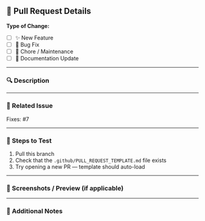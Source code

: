 ## 📝 Pull Request Details

**Type of Change:**
- [ ] ✨ New Feature
- [ ] 🐛 Bug Fix
- [ ] 🧹 Chore / Maintenance
- [ ] 🧠 Documentation Update

---

### 🔍 Description
<!-- Write a clear description of what this PR does -->

---

### 🧩 Related Issue
Fixes: #7 <!-- Update this number according to the issue -->

---

### 🧪 Steps to Test
1. Pull this branch  
2. Check that the `.github/PULL_REQUEST_TEMPLATE.md` file exists  
3. Try opening a new PR — template should auto-load  

---

### 📸 Screenshots / Preview (if applicable)
<!-- Add screenshots or screen recordings here -->

---

### 💬 Additional Notes
<!-- Add any context, details, or special considerations here -->
